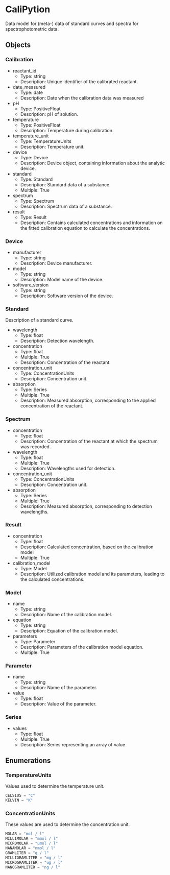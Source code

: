 # CaliPytion

Data model for (meta-) data of standard curves and spectra for spectrophotometric data.

## Objects

### Calibration

- reactant_id
  - Type: string
  - Description: Unique identifier of the calibrated reactant.
- date_measured
  - Type: date
  - Description: Date when the calibration data was measured
- pH
  - Type: PositiveFloat
  - Description: pH of solution.
- temperature
  - Type: PositiveFloat
  - Description: Temperature during calibration.
- temperature_unit
  - Type: TemperatureUnits
  - Description: Temperature unit.
- device
  - Type: Device
  - Description: Device object, containing information about the analytic device.
- standard
  - Type: Standard
  - Description: Standard data of a substance.
  - Multiple: True
- spectrum
  - Type: Spectrum
  - Description: Spectrum data of a substance.
- result
  - Type: Result
  - Description: Contains calculated concentrations and information on the fitted calibration equation to calculate the concentrations.


### Device

- manufacturer
  - Type: string
  - Description: Device manufacturer.
- model
  - Type: string
  - Description: Model name of the device.
- software_version
  - Type: string
  - Description: Software version of the device.

### Standard

Description of a standard curve.

- wavelength
  - Type: float
  - Description: Detection wavelength.
- concentration
  - Type: float
  - Multiple: True
  - Description: Concentration of the reactant.
- concentration_unit
  - Type: ConcentrationUnits
  - Description: Concentration unit.
- absorption
  - Type: Series
  - Multiple: True
  - Description: Measured absorption, corresponding to the applied concentration of the reactant.

### Spectrum

- concentration
  - Type: float
  - Description: Concentration of the reactant at which the spectrum was recorded.
- wavelength
  - Type: float
  - Multiple: True
  - Description: Wavelengths used for detection.
- concentration_unit
  - Type: ConcentrationUnits
  - Description: Concentration unit.
- absorption
  - Type: Series
  - Multiple: True
  - Description: Measured absorption, corresponding to detection wavelengths.

### Result

- concentration
  - Type: float
  - Description: Calculated concentration, based on the calibration model
  - Multiple: True
- calibration_model
  - Type: Model
  - Description: Utilized calibration model and its parameters, leading to the calculated concentrations.

### Model

- name
  - Type: string
  - Description: Name of the calibration model.
- equation
  - Type: string
  - Description: Equation of the calibration model.
- parameters
  - Type: Parameter
  - Description: Parameters of the calibration model equation.
  - Multiple: True

### Parameter

- name
  - Type: string
  - Description: Name of the parameter.
- value
  - Type: float
  - Description: Value of the parameter.

### Series

- values
  - Type: float
  - Multiple: True
  - Description: Series representing an array of value

## Enumerations

### TemperatureUnits

Values used to determine the temperature unit.

```python
CELSIUS = "C"
KELVIN = "K"
```

### ConcentrationUnits

These values are used to determine the concentration unit.

```python
MOLAR = "mol / l"
MILLIMOLAR = "mmol / l"
MICROMOLAR = "umol / l"
NANAMOLAR = "nmol / l"
GRAMLITER = "g / l"
MILLIGRAMLITER = "mg / l"
MICROGRAMLITER = "ug / l"
NANOGRAMLITER = "ng / l"
```
